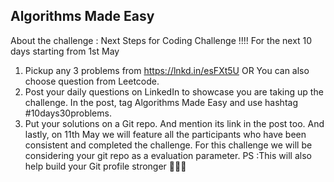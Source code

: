  ## Algorithms Made Easy
 
 About the challenge :
Next Steps for Coding Challenge !!!!
For the next 10 days starting from 1st May
1. Pickup any 3 problems from https://lnkd.in/esFXt5U
OR You can also choose question from Leetcode.
2. Post your daily questions on LinkedIn to showcase you are taking up the challenge. In the post, tag Algorithms Made Easy and use hashtag #10days30problems.
3. Put your solutions on a Git repo. And mention its link in the post too.
And lastly, on 11th May we will feature all the participants who have been consistent and completed the challenge.
For this challenge we will be considering your git repo as a evaluation parameter.
PS :This will also help build your Git profile stronger 🤘🤘🤘

